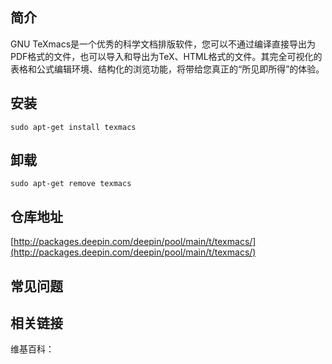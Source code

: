 ## 简介

GNU TeXmacs是一个优秀的科学文档排版软件，您可以不通过编译直接导出为PDF格式的文件，也可以导入和导出为TeX、HTML格式的文件。其完全可视化的表格和公式编辑环境、结构化的浏览功能，将带给您真正的“所见即所得”的体验。

## 安装

`sudo apt-get install texmacs`

## 卸载

`sudo apt-get remove texmacs`

## 仓库地址

[http://packages.deepin.com/deepin/pool/main/t/texmacs/](http://packages.deepin.com/deepin/pool/main/t/texmacs/)


## 常见问题


## 相关链接

维基百科：